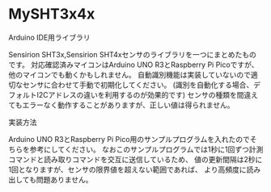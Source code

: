 # MySHT3x4x
Arduino IDE用ライブラリ

Sensirion SHT3x,Sensirion SHT4xセンサのライブラリを一つにまとめたものです。
対応確認済みマイコンはArduino UNO R3とRaspberry Pi Picoですが、他のマイコンでも動くかもしれません。
自動識別機能は実装していないので適切なセンサに合わせて手動で初期化してください。
(識別を自動化する場合、デフォルトI2Cアドレスの違いを利用するのが効果的です)
センサの種類を間違えてもエラーなく動作することがありますが、正しい値は得られません。

実装方法

Arduino UNO R3とRaspberry Pi Pico用のサンプルプログラムを入れたのでそちらを参考にしてください。
なおこのサンプルプログラムでは1秒に1回ずつ計測コマンドと読み取りコマンドを交互に送信しているため、
値の更新間隔は2秒に1回となりますが、センサの限界値を超えない範囲であれば、
より高頻度に読み出しても問題ありません。
